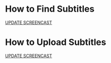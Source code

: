 # How to Find Subtitles #

[UPDATE SCREENCAST](TO.md)


# How to Upload Subtitles #

[UPDATE SCREENCAST](TO.md)